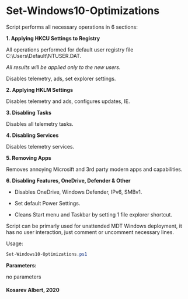 # Set-Windows10-Optimizations

Script performs all necessary operations in 6 sections:
  
**1. Applying HKCU Settings to Registry**

All operations performed for default user registry file C:\Users\Default\NTUSER.DAT.

_All results will be applied only to the new users._

Disables telemetry, ads, set explorer settings.


**2. Applying HKLM Settings**

Disables telemetry and ads, configures updates, IE.


**3. Disabling Tasks**

Disables all telemetry tasks.


**4. Disabling Services**

Disables telemetry services.


**5. Removing Apps**

Removes annoying Microsift and 3rd party modern apps and capabilities.


**6. Disabling Features, OneDrive, Defender & Other**

  * Disables OneDrive, Windows Defender, IPv6, SMBv1.

  * Set default Power Settings.

  * Cleans Start menu and Taskbar by setting 1 file explorer shortcut.


Script can be primarly used for unattended MDT Windows deployment, it has no user interaction, just comment or uncomment necessary lines.

Usage:
```powershell
Set-Windows10-Optimizations.ps1
```

**Parameters:**

no parameters



#### Kosarev Albert, 2020
